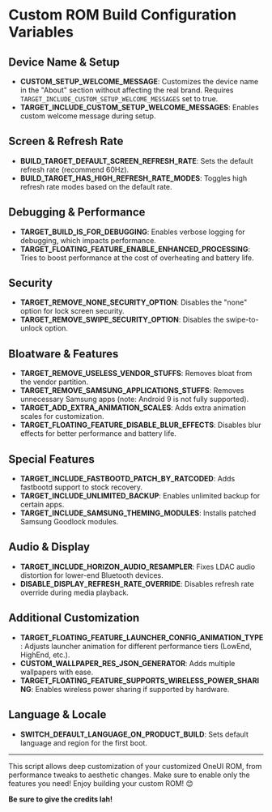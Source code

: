 # Custom ROM Build Configuration Variables

## Device Name & Setup
- **CUSTOM_SETUP_WELCOME_MESSAGE**: Customizes the device name in the "About" section without affecting the real brand. Requires `TARGET_INCLUDE_CUSTOM_SETUP_WELCOME_MESSAGES` set to true.
- **TARGET_INCLUDE_CUSTOM_SETUP_WELCOME_MESSAGES**: Enables custom welcome message during setup.

## Screen & Refresh Rate
- **BUILD_TARGET_DEFAULT_SCREEN_REFRESH_RATE**: Sets the default refresh rate (recommend 60Hz).
- **BUILD_TARGET_HAS_HIGH_REFRESH_RATE_MODES**: Toggles high refresh rate modes based on the default rate.

## Debugging & Performance
- **TARGET_BUILD_IS_FOR_DEBUGGING**: Enables verbose logging for debugging, which impacts performance.
- **TARGET_FLOATING_FEATURE_ENABLE_ENHANCED_PROCESSING**: Tries to boost performance at the cost of overheating and battery life.

## Security
- **TARGET_REMOVE_NONE_SECURITY_OPTION**: Disables the "none" option for lock screen security.
- **TARGET_REMOVE_SWIPE_SECURITY_OPTION**: Disables the swipe-to-unlock option.

## Bloatware & Features
- **TARGET_REMOVE_USELESS_VENDOR_STUFFS**: Removes bloat from the vendor partition.
- **TARGET_REMOVE_SAMSUNG_APPLICATIONS_STUFFS**: Removes unnecessary Samsung apps (note: Android 9 is not fully supported).
- **TARGET_ADD_EXTRA_ANIMATION_SCALES**: Adds extra animation scales for customization.
- **TARGET_FLOATING_FEATURE_DISABLE_BLUR_EFFECTS**: Disables blur effects for better performance and battery life.

## Special Features
- **TARGET_INCLUDE_FASTBOOTD_PATCH_BY_RATCODED**: Adds fastbootd support to stock recovery.
- **TARGET_INCLUDE_UNLIMITED_BACKUP**: Enables unlimited backup for certain apps.
- **TARGET_INCLUDE_SAMSUNG_THEMING_MODULES**: Installs patched Samsung Goodlock modules.

## Audio & Display
- **TARGET_INCLUDE_HORIZON_AUDIO_RESAMPLER**: Fixes LDAC audio distortion for lower-end Bluetooth devices.
- **DISABLE_DISPLAY_REFRESH_RATE_OVERRIDE**: Disables refresh rate override during media playback.

## Additional Customization
- **TARGET_FLOATING_FEATURE_LAUNCHER_CONFIG_ANIMATION_TYPE**: Adjusts launcher animation for different performance tiers (LowEnd, HighEnd, etc.).
- **CUSTOM_WALLPAPER_RES_JSON_GENERATOR**: Adds multiple wallpapers with ease.
- **TARGET_FLOATING_FEATURE_SUPPORTS_WIRELESS_POWER_SHARING**: Enables wireless power sharing if supported by hardware.

## Language & Locale
- **SWITCH_DEFAULT_LANGUAGE_ON_PRODUCT_BUILD**: Sets default language and region for the first boot.

---

This script allows deep customization of your customized OneUI ROM, from performance tweaks to aesthetic changes. Make sure to enable only the features you need! Enjoy building your custom ROM! 😊

**Be sure to give the credits lah!**
